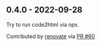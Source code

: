 
0.4.0 - 2022-09-28
------------------

Try to run code2html via npx.

Contributed by [renovate](https://github.com/renovate) via [PR #60](https://github.com/f-koehler/pelican-syntax-highlighting/pull/60/)

